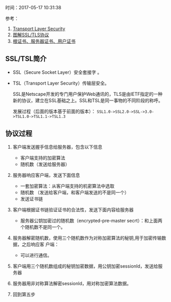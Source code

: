 时间：2017-05-17 10:31:38 

参考： 

1. [Transport Layer Security](https://en.wikipedia.org/wiki/Transport_Layer_Security)
2. [图解SSL/TLS协议](http://www.ruanyifeng.com/blog/2014/09/illustration-ssl.html)
3. [根证书、服务器证书、用户证书](https://www.nginx.cn/5559.html)

## SSL/TSL简介

* SSL（Secure Socket Layer）安全套接字 。 
* TSL（Transport Layer Security）传输层安全。

    SSL是Netscape开发的专门用户保护Web通讯的，TLS是由IETF指定的一种新的协议，建立在SSL基础之上。SSL和TSL是同一事物的不同阶段的称呼。

    发展过程（后面的版本基于前面的版本）： `SSL1.0->SSL2.0->SSL->3.0->TSL1.0->TSL1.1->TSL1.3` 


## 协议过程

1. 客户端发送握手信息给服务器，包含以下信息

    * 客户端支持的加密算法
    * 随机数（发送给服务器）

2. 服务器响应客户端，发送下面信息

    * 一套加密算法：从客户端支持的机密算法中选取
    * 随机数 （发送给客户端，和客户端发送的不是同一个）
    * 发送证书链

3. 客户端根据证书链验证证书的合法性，发送下面内容给服务器

    * 服务器公钥加密过的随机数（encrypted-pre-master secrt）：和上面两个随机数不是同一个。

4. 服务器解密随机数，使用三个随机数作为对称加密算法的秘钥,用于加密传输数据，之后响应客
户端：

    * 可以进行通信。 

5. 客户端用三个随机数组成的秘钥加密数据，用公钥加密sessionId，发送给服务器

6. 服务器用非对称算法解密sessionId，用对称加密算法数据。

7. 回到第五步 
